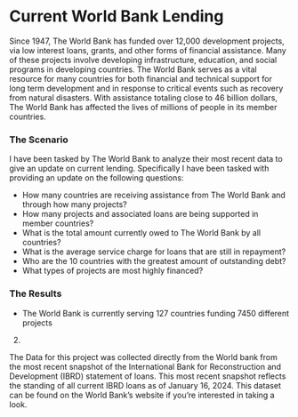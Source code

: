 # Current World Bank Lending

Since 1947, The World Bank has funded over 12,000 development projects, via low interest loans, grants, and other forms of financial assistance. Many of these projects involve developing infrastructure, education, and social programs in developing countries. The World Bank serves as a vital resource for many countries for both financial and technical support for long term development and in response to critical events such as recovery from natural disasters. With assistance totaling close to 46 billion dollars, The World Bank has affected the lives of millions of people in its member countries. 
<br/>
### The Scenario

I have been tasked by The World Bank to analyze their most recent data to give an update on current lending. Specifically I have been tasked with providing an update on the following questions:
 
- How many countries are receiving assistance from The World Bank and through how many projects?
- How many projects and associated loans are being supported in member countries? 
- What is the total amount currently owed to The World Bank by all countries?
- What is the average service charge for loans that are still in repayment?
- Who are the 10 countries with the greatest amount of outstanding debt?
- What types of projects are most highly financed?

### The Results

- The World Bank is currently serving 127 countries funding 7450 different projects
2.	
The Data for this project was collected directly from the World bank from the most recent snapshot of the International Bank for Reconstruction and Development (IBRD) statement of loans. This most recent snapshot reflects the standing of all current IBRD loans as of January 16, 2024. This dataset can be found on the World Bank’s website if you’re interested in taking a look. 

